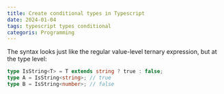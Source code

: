 ```yaml
---
title: Create conditional types in Typescript
date: 2024-01-04
tags: typescript types conditional
categoris: Programming
---
```


The syntax looks just like the regular value-level ternary expression, but at the type level:

```typescript
type IsString<T> = T extends string ? true : false;
type A = IsString<string>; // true
type B = IsString<number>; // false
```